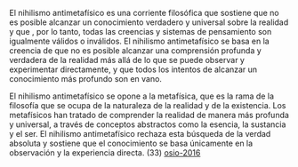 El nihilismo antimetafísico es una corriente filosófica que sostiene que no es posible alcanzar un conocimiento verdadero y universal sobre la realidad y que , por lo tanto, todas las creencias y sistemas de pensamiento son igualmente válidos o inválidos. El nihilismo antimetafísico se basa en la creencia de que no es posible alcanzar una comprensión profunda y verdadera de la realidad más allá de lo que se puede observar y experimentar directamente, y que todos los intentos de alcanzar un conocimiento más profundo son en vano.

El nihilismo antimetafísico se opone a la metafísica, que es la rama de la filosofía que se ocupa de la naturaleza de la realidad y de la existencia. Los metafísicos han tratado de comprender la realidad de manera más profunda y universal, a través de conceptos abstractos como la esencia, la sustancia y el ser. El nihilismo antimetafísico rechaza esta búsqueda de la verdad absoluta y sostiene que el conocimiento se basa únicamente en la observación y la experiencia directa. (33) [osio-2016](osio-2016.md)